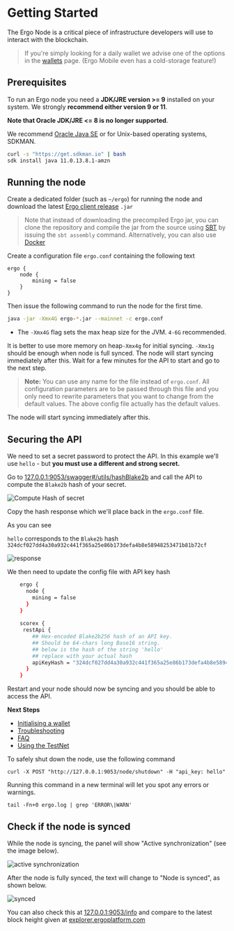 # Getting Started

The Ergo Node is a critical piece of infrastructure developers will use to interact with the blockchain. 

> If you're simply looking for a daily wallet we advise one of the options in the [wallets](/dev/wallet) page. (Ergo Mobile even has a cold-storage feature!)

## Prerequisites
To run an Ergo node you need a **JDK/JRE version >= 9** installed on your system. We strongly **recommend either version 9 or 11**. 

**Note that Oracle JDK/JRE <= 8 is no longer supported**. 

We recommend [Oracle Java SE](https://www.oracle.com/technetwork/java/javase/overview/index.html) or for Unix-based operating systems, SDKMAN.

```bash
curl -s "https://get.sdkman.io" | bash
sdk install java 11.0.13.8.1-amzn
```




## Running the node

Create a dedicated folder (such as `~/ergo`) for running the node and download the latest [Ergo client release](https://github.com/ergoplatform/ergo/releases/) `.jar` 

> Note that instead of downloading the precompiled Ergo jar, you can clone the repository and compile the jar from the source using [SBT](https://www.scala-sbt.org/) by issuing the `sbt assembly` command. Alternatively, you can also use [Docker](/node/install/docker)



Create a configuration file `ergo.conf` containing the following text
```
ergo {
	node {
		mining = false
	}
}
```

Then issue the following command to run the node for the first time.

```bash
java -jar -Xmx4G ergo-*.jar --mainnet -c ergo.conf
```

- The `-Xmx4G` flag sets the max heap size for the JVM. `4-6G` recommended.

It is better to use more memory on heap`-Xmx4g` for initial syncing. `-Xmx1g` should be enough when node is full synced.
The node will start syncing immediately after this. Wait for a few minutes for the API to start and go to the next step.

> **Note:** You can use any name for the file instead of `ergo.conf`. All configuration parameters are to be passed through this file and you only need to rewrite parameters that you want to change from the default values. The above config file actually has the default values. 

The node will start syncing immediately after this. 


## Securing the API

We need to set a secret password to protect the API. In this example we'll use `hello` - but **you must use a different and strong secret.**

Go to [127.0.0.1:9053/swagger#/utils/hashBlake2b](http://127.0.0.1:9053/swagger#/utils/hashBlake2b) and call the API to compute the `Blake2b` hash of your secret. 

![Compute Hash of secret](https://user-images.githubusercontent.com/23208922/69916676-ed233400-1483-11ea-8582-f61c38478d31.png)

Copy the hash response which we'll place back in the `ergo.conf` file. 

As you can see 

`hello` corresponds to the `Blake2b` hash `324dcf027dd4a30a932c441f365a25e86b173defa4b8e58948253471b81b72cf`

![response](https://user-images.githubusercontent.com/23208922/69916509-c3690d80-1481-11ea-869f-630cd59cc525.png)

We then need to update the config file with API key hash

```bash
	ergo {
	  node {
	    mining = false
	  }
	}
	
	scorex {
	 restApi {
	    ## Hex-encoded Blake2b256 hash of an API key. 
	    ## Should be 64-chars long Base16 string.
	    ## below is the hash of the string 'hello'
	    ## replace with your actual hash 
	    apiKeyHash = "324dcf027dd4a30a932c441f365a25e86b173defa4b8e58948253471b81b72cf"
	  }
	}
```

Restart and your node should now be syncing and you should be able to access the API. 


**Next Steps**

- [Initialising a wallet](/node/wallet)
- [Troubleshooting](/node/install/troubleshooting)
- [FAQ](/node/#faq)
- [Using the TestNet](/dev/start/testnet)

To safely shut down the node, use the following command

```
curl -X POST "http://127.0.0.1:9053/node/shutdown" -H "api_key: hello"
```

Running this command in a new terminal will let you spot any errors or warnings. 

```
tail -Fn+0 ergo.log | grep 'ERROR\|WARN'
```


## Check if the node is synced

While the node is syncing, the panel will show "Active synchronization" (see the image below).

![active synchronization](https://user-images.githubusercontent.com/23208922/71128146-94d58b80-2212-11ea-9010-5b61a91e8549.png)

After the node is fully synced, the text will change to "Node is synced", as shown below.

![synced](https://user-images.githubusercontent.com/23208922/71301767-8da4ae00-23c9-11ea-8fc0-a92a9d78b821.png)

You can also check this at [127.0.0.1:9053/info](http://127.0.0.1:9053/info) and compare to the latest block height given at [explorer.ergoplatform.com](https://explorer.ergoplatform.com/en/)





